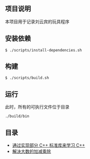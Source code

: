 
## 项目说明
本项目用于记录刘云宾的玩具程序

## 安装依赖
```
$ ./scripts/install-dependencies.sh
```

## 构建
```
$ ./scripts/build.sh
```

## 运行
此时，所有的可执行文件位于目录

```
./build/bin
```

## 目录
* [通过实现部分 C++ 标准库来学习 C++](./cpp-standard-library)
* [解决大数的加减乘除](./huge-number)

